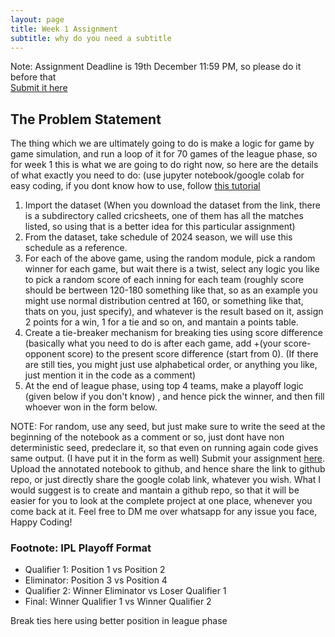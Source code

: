 ```yaml
---
layout: page
title: Week 1 Assignment
subtitle: why do you need a subtitle
---
```

Note: Assignment Deadline is 19th December 11:59 PM, so please do it before that  
[Submit it here](https://forms.gle/wmLKH8JGTd5bmt5s6)
## The Problem Statement
The thing which we are ultimately going to do is make a logic for game by game simulation, and run a loop of it for 70 games of the league phase, so for week 1 this is what we are going to do right now, so here are the details of what exactly you need to do: (use jupyter notebook/google colab for easy coding, if you dont know how to use, follow [this tutorial](https://www.youtube.com/watch?v=5pf0_bpNbkw)
1. Import the dataset (When you download the dataset from the link, there is a subdirectory called cricsheets, one of them has all the matches listed, so using that is a better idea for this particular assignment)
2. From the dataset, take schedule of 2024 season, we will use this schedule as a reference.
3. For each of the above game, using the random module, pick a random winner for each game, but wait there is a twist, select any logic you like to pick a random score of each inning for each team (roughly score should be bertween 120-180 something like that, so as an example you might use normal distribution centred at 160, or something like that, thats on you, just specify), and whatever is the result based on it, assign 2 points for a win, 1 for a tie and so on, and mantain a points table.
4. Create a tie-breaker mechanism for breaking ties using score difference (basically what you need to do is after each game, add +(your score-opponent score) to the present score difference (start from 0). (If there are still ties, you might just use alphabetical order, or anything you like, just mention it in the code as a comment)
5. At the end of league phase, using top 4 teams, make a playoff logic (given below if you don't know) , and hence pick the winner, and then fill whoever won in the form below.

NOTE: For random, use any seed, but just make sure to write the seed at the beginning of the notebook as a comment or so, just dont have non deterministic seed, predeclare it, so that even on running again code gives same output. (I have put it in the form as well)
Submit your assignment [here](https://forms.gle/wmLKH8JGTd5bmt5s6). Upload the annotated notebook to github, and hence share the link to github repo, or just directly share the google colab link, whatever you wish. What I would suggest is to create and mantain a github repo, so that it will be easier for you to look at the complete project at one place, whenever you come back at it.
Feel free to DM me over whatsapp for any issue you face, Happy Coding!

### Footnote: IPL Playoff Format
- Qualifier 1: Position 1 vs Position 2
- Eliminator: Position 3 vs Position 4
- Qualifier 2: Winner Eliminator vs Loser Qualifier 1
- Final: Winner Qualifier 1 vs Winner Qualifier 2

Break ties here using better position in league phase
